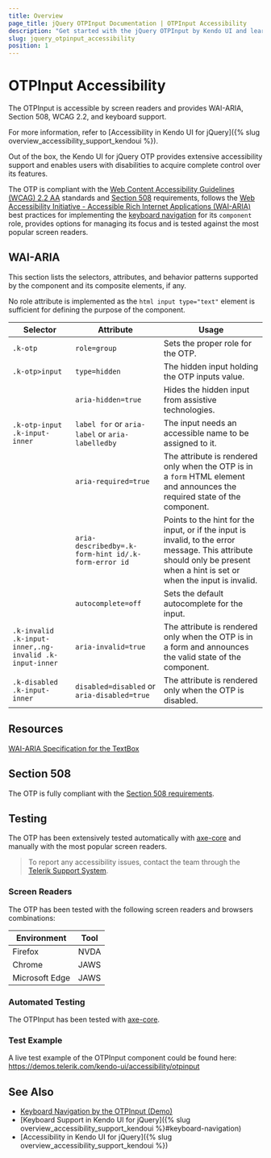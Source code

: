 ```yaml
---
title: Overview
page_title: jQuery OTPInput Documentation | OTPInput Accessibility
description: "Get started with the jQuery OTPInput by Kendo UI and learn about its accessibility support for WAI-ARIA, Section 508, and WCAG 2.2."
slug: jquery_otpinput_accessibility
position: 1
---
```


# OTPInput Accessibility

The OTPInput is accessible by screen readers and provides WAI-ARIA, Section 508, WCAG 2.2, and keyboard support.

 For more information, refer to [Accessibility in Kendo UI for jQuery]({% slug overview_accessibility_support_kendoui %}).




Out of the box, the Kendo UI for jQuery OTP provides extensive accessibility support and enables users with disabilities to acquire complete control over its features.


The OTP is compliant with the [Web Content Accessibility Guidelines (WCAG) 2.2 AA](https://www.w3.org/TR/WCAG22/) standards and [Section 508](https://www.section508.gov/) requirements, follows the [Web Accessibility Initiative - Accessible Rich Internet Applications (WAI-ARIA)](https://www.w3.org/WAI/ARIA/apg/) best practices for implementing the [keyboard navigation](#keyboard-navigation) for its `component` role, provides options for managing its focus and is tested against the most popular screen readers.

## WAI-ARIA


This section lists the selectors, attributes, and behavior patterns supported by the component and its composite elements, if any.


No role attribute is implemented as the `html input type="text"` element is sufficient for defining the purpose of the component.

| Selector | Attribute | Usage |
| -------- | --------- | ----- |
| `.k-otp` | `role=group` | Sets the proper role for the OTP. |
| `.k-otp>input` | `type=hidden` | The hidden input holding the OTP inputs value. |
|  | `aria-hidden=true` | Hides the hidden input from assistive technologies. |
| `.k-otp-input .k-input-inner` | `label for` or `aria-label` or `aria-labelledby` | The input needs an accessible name to be assigned to it. |
|  | `aria-required=true` | The attribute is rendered only when the OTP is in a `form` HTML element and announces the required state of the component. |
|  | `aria-describedby=.k-form-hint id/.k-form-error id` | Points to the hint for the input, or if the input is invalid, to the error message. This attribute should only be present when a hint is set or when the input is invalid. |
|  | `autocomplete=off` | Sets the default autocomplete for the input. |
| `.k-invalid .k-input-inner,.ng-invalid .k-input-inner` | `aria-invalid=true` | The attribute is rendered only when the OTP is in a form and announces the valid state of the component. |
| `.k-disabled .k-input-inner` | `disabled=disabled` or `aria-disabled=true` | The attribute is rendered only when the OTP is disabled. |

## Resources

[WAI-ARIA Specification for the TextBox](https://www.w3.org/TR/wai-aria-1.2/#textbox)

## Section 508


The OTP is fully compliant with the [Section 508 requirements](http://www.section508.gov/).

## Testing


The OTP has been extensively tested automatically with [axe-core](https://github.com/dequelabs/axe-core) and manually with the most popular screen readers.

> To report any accessibility issues, contact the team through the [Telerik Support System](https://www.telerik.com/account/support-center).

### Screen Readers


The OTP has been tested with the following screen readers and browsers combinations:

| Environment | Tool |
| ----------- | ---- |
| Firefox | NVDA |
| Chrome | JAWS |
| Microsoft Edge | JAWS |



### Automated Testing
The OTPInput has been tested with [axe-core](https://github.com/dequelabs/axe-core).
### Test Example
A live test example of the OTPInput component could be found here: https://demos.telerik.com/kendo-ui/accessibility/otpinput
## See Also
* [Keyboard Navigation by the OTPInput (Demo)](https://demos.telerik.com/kendo-ui/otpinput/keyboard-navigation)
* [Keyboard Support in Kendo UI for jQuery]({% slug overview_accessibility_support_kendoui %}#keyboard-navigation)
* [Accessibility in Kendo UI for jQuery]({% slug overview_accessibility_support_kendoui %})
